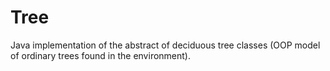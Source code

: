 # Tree
Java implementation of the abstract of deciduous  tree classes (OOP model of ordinary trees found in the environment).
